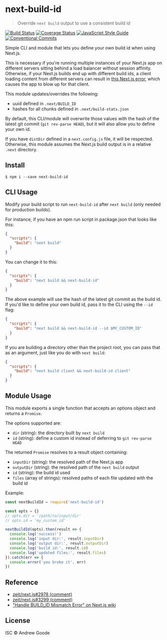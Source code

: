 # next-build-id

> Override `next build` output to use a consistent build id

[![Build Status](https://travis-ci.org/nexdrew/next-build-id.svg?branch=master)](https://travis-ci.org/nexdrew/next-build-id)
[![Coverage Status](https://coveralls.io/repos/github/nexdrew/next-build-id/badge.svg?branch=master)](https://coveralls.io/github/nexdrew/next-build-id?branch=master)
[![JavaScript Style Guide](https://img.shields.io/badge/code_style-standard-brightgreen.svg)](https://standardjs.com)
[![Conventional Commits](https://img.shields.io/badge/Conventional%20Commits-1.0.0-yellow.svg)](https://conventionalcommits.org)

Simple CLI and module that lets you define your own build id when using Next.js.

This is necessary if you're running multiple instances of your Next.js app on different servers sitting behind a load balancer without session affinity. Otherwise, if your Next.js builds end up with different build ids, a client loading content from different servers can result in [this Next.js error](https://github.com/zeit/next.js/blob/52ccc14059673508803f96ef1c74eecdf27fe096/server/index.js#L444), which causes the app to blow up for that client.

This module updates/overrides the following:

- uuid defined in `.next/BUILD_ID`
- hashes for all chunks defined in `.next/build-stats.json`

By default, this CLI/module will overwrite those values with the hash of the latest git commit (`git rev-parse HEAD`), but it will also allow you to define your own id.

If you have `distDir` defined in a `next.config.js` file, it will be respected. Otherwise, this module assumes the Next.js build output is in a relative `.next` directory.

## Install

```console
$ npm i --save next-build-id
```

## CLI Usage

Modify your build script to run `next-build-id` after `next build` (only needed for production builds).

For instance, if you have an npm run script in package.json that looks like this:

```json
{
  "scripts": {
    "build": "next build"
  }
}
```

You can change it to this:

```json
{
  "scripts": {
    "build": "next build && next-build-id"
  }
}
```

The above example will use the hash of the latest git commit as the build id. If you'd like to define your own build id, pass it to the CLI using the `--id` flag:

```json
{
  "scripts": {
    "build": "next build && next-build-id --id $MY_CUSTOM_ID"
  }
}
```

If you are building a directory other than the project root, you can pass that as an argument, just like you do with `next build`:

```json
{
  "scripts": {
    "build": "next build client && next-build-id client"
  }
}
```

## Module Usage

This module exports a single function that accepts an options object and returns a `Promise`.

The options supported are:

- `dir` (string): the directory built by `next build`
- `id` (string): define a custom id instead of deferring to `git rev-parse HEAD`

The returned `Promise` resolves to a result object containing:

- `inputDir` (string): the resolved path of the Next.js app
- `outputDir` (string): the resolved path of the `next build` output
- `id` (string): the build id used
- `files` (array of strings): resolved paths of each file updated with the build id

Example:

```js
const nextBuildId = require('next-build-id')

const opts = {}
// opts.dir = '/path/to/input/dir'
// opts.id = 'my_custom_id'

nextBuildId(opts).then(result => {
  console.log('success!')
  console.log('input dir:', result.inputDir)
  console.log('output dir:', result.outputDir)
  console.log('build id:', result.id)
  console.log('updated files:', result.files)
}).catch(err => {
  console.error('you broke it', err)
})
```

## Reference

- [zeit/next.js#2978 (comment)](https://github.com/zeit/next.js/issues/2978#issuecomment-334849384)
- [zeit/next.js#3299 (comment)](https://github.com/zeit/next.js/issues/3299#issuecomment-344973091)
- ["Handle BUILD_ID Mismatch Error" on Next.js wiki](https://github.com/zeit/next.js/wiki/Handle-BUILD_ID-Mismatch-Error)

## License

ISC © Andrew Goode
